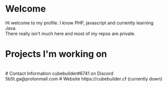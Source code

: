 # Welcome
Hi welcome to my profile. I know PHP, javascript and currently learning Java.
<br>
There really isn't much here and most of my repos are private.
# Projects I'm working on

<br>
# Contact Information
cubebuilder#6741 on Discord
<br>
5b5t.ga@protonmail.com
# Website
https://cubebuilder.cf (currently down)
